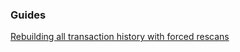 ### Guides

[Rebuilding all transaction history with forced rescans](https://github.com/p9c/pod/walletmain/tree/master/docs/force_rescans.md)
